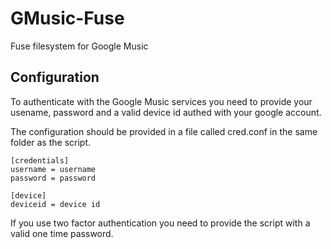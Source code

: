 GMusic-Fuse
===========

Fuse filesystem for Google Music

Configuration
-----------

To authenticate with the Google Music services you need to provide your usename, password and a valid device id authed with your google account.

The configuration should be provided in a file called cred.conf in the same folder as the script.

    [credentials]
    username = username
    password = password

    [device]
    deviceid = device id

If you use two factor authentication you need to provide the script with a valid one time password.